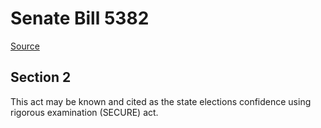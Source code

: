 # Senate Bill 5382

[Source](http://lawfilesext.leg.wa.gov/biennium/2021-22/Xml/Bills/Senate%20Bills/5382.xml)
## Section 2
This act may be known and cited as the state elections confidence using rigorous examination (SECURE) act.
